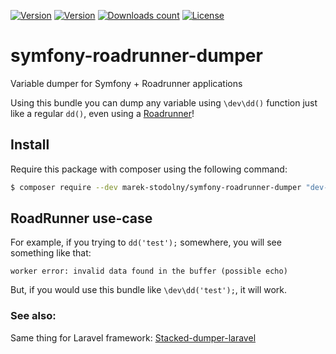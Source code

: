 [![Version][badge_packagist_version]][link_packagist]
[![Version][badge_php_version]][link_packagist]
[![Downloads count][badge_downloads_count]][link_packagist]
[![License][badge_license]][link_license]

# symfony-roadrunner-dumper
Variable dumper for Symfony + Roadrunner applications

Using this bundle you can dump any variable using `\dev\dd()` function just like a regular `dd()`, even using a [Roadrunner](https://github.com/spiral/roadrunner)!

## Install

Require this package with composer using the following command:

```bash
$ composer require --dev marek-stodolny/symfony-roadrunner-dumper "dev-master"
```

## RoadRunner use-case

For example, if you trying to `dd('test');` somewhere, you will see something like that:

```text
worker error: invalid data found in the buffer (possible echo)
```

But, if you would use this bundle like `\dev\dd('test');`, it will work.

### See also:
Same thing for Laravel framework:
[Stacked-dumper-laravel](https://github.com/avto-dev/stacked-dumper-laravel)


[badge_packagist_version]:https://img.shields.io/packagist/v/alshenetsky/symfony-roadrunner-dumper.svg?maxAge=180
[badge_php_version]:https://img.shields.io/packagist/php-v/alshenetsky/symfony-roadrunner-dumper.svg?longCache=true
[badge_license]:https://img.shields.io/packagist/l/alshenetsky/symfony-roadrunner-dumper.svg?longCache=true
[badge_downloads_count]:https://img.shields.io/packagist/dt/alshenetsky/symfony-roadrunner-dumper.svg?maxAge=180
[link_packagist]:https://packagist.org/packages/alshenetsky/symfony-roadrunner-dumper
[link_license]:https://github.com/alshenetsky/symfony-roadrunner-dumper/blob/master/LICENSE

